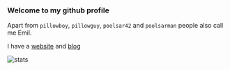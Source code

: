 <!---
poolsar42/poolsar42 is a ✨ special ✨ repository because its `README.md` (this file) appears on your GitHub profile.
You can click the Preview link to take a look at your changes.
--->
 ### Welcome to my github profile
 
Apart from `pillowboy`, `pillowguy`, `poolsar42` and `poolsarman` people also call me Emil.

I have a [website](https://pillowboy.me) and [blog](https://blog.pillowboy.me)

![stats](https://github-readme-stats.vercel.app/api?username=poolsar42&count_private=true&include_all_commits=true&show_icons=true&theme=graywhite)  
